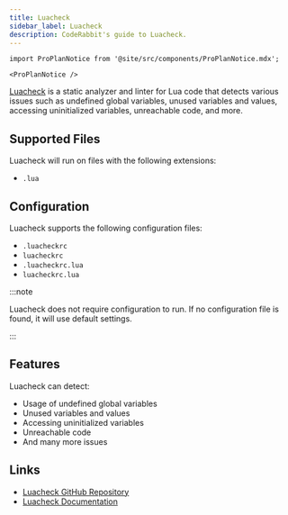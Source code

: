 ```yaml
---
title: Luacheck
sidebar_label: Luacheck
description: CodeRabbit's guide to Luacheck.
---
```


```mdx-code-block
import ProPlanNotice from '@site/src/components/ProPlanNotice.mdx';

<ProPlanNotice />
```

[Luacheck](https://github.com/mpeterv/luacheck) is a static analyzer and linter for Lua code that detects various issues such as undefined global variables, unused variables and values, accessing uninitialized variables, unreachable code, and more.

## Supported Files

Luacheck will run on files with the following extensions:

- `.lua`

## Configuration

Luacheck supports the following configuration files:

- `.luacheckrc`
- `luacheckrc`
- `.luacheckrc.lua`
- `luacheckrc.lua`

:::note

Luacheck does not require configuration to run. If no configuration file is found, it will use default settings.

:::

## Features

Luacheck can detect:

- Usage of undefined global variables
- Unused variables and values
- Accessing uninitialized variables
- Unreachable code
- And many more issues

## Links

- [Luacheck GitHub Repository](https://github.com/mpeterv/luacheck)
- [Luacheck Documentation](https://luacheck.readthedocs.io/)
